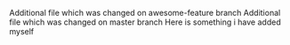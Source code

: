 Additional file which was changed on awesome-feature branch
Additional file which was changed on master branch
Here is something i have added myself